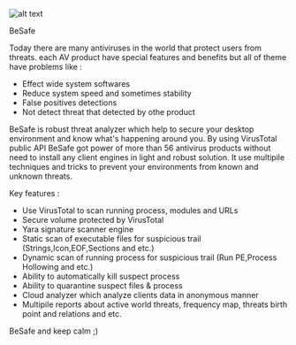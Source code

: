 ![alt text](https://github.com/MojtabaTajik/BeSafe/Resources/Besaf_Logo.png)

BeSafe

Today there are many antiviruses in the world that protect users from threats. each AV product have special features and benefits but all of theme have problems like :

- Effect wide system softwares
- Reduce system speed and sometimes stability
- False positives detections
- Not detect threat that detected by othe product

BeSafe is robust threat analyzer which help to secure your desktop environment and know what's happening around you.
By using VirusTotal public API BeSafe got power of more than 56 antivirus products without need to install any client engines in light and robust solution.
It use multipile techniques and tricks to prevent your environments from known and unknown threats.

Key features :

- Use VirusTotal to scan running process, modules and URLs
- Secure volume protected by VirusTotal
- Yara signature scanner engine
- Static scan of executable files for suspicious trail (Strings,Icon,EOF,Sections and etc.)
- Dynamic scan of running process for suspicious trail (Run PE,Process Hollowing and etc.)
- Ability to automatically kill suspect process
- Ability to quarantine suspect files & process
- Cloud analyzer which analyze clients data in anonymous manner
- Multipile reports about active world threats, frequency map, threats birth point and relations and etc.

BeSafe and keep calm ;)